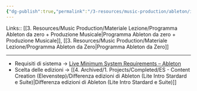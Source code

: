 ```yaml
---
{"dg-publish":true,"permalink":"/3-resources/music-production/ableton/info-e-acquisto-di-ableton/"}
---
```


Links:: [[3. Resources/Music Production/Materiale Lezione/Programma Ableton da zero + Produzione Musicale\|Programma Ableton da zero + Produzione Musicale]], [[3. Resources/Music Production/Materiale Lezione/Programma Ableton da Zero\|Programma Ableton da Zero]]

---

- Requisiti di sistema → [Live Minimum System Requirements – Ableton](https://help.ableton.com/hc/en-us/articles/115001663530-Live-Minimum-System-Requirements)
- Scelta delle edizioni → [[4. Archived/1. Projects/Completed/ES - Content Creation (Elevenstep)/Differenza edizioni di Ableton (Lite Intro Stardard e Suite)\|Differenza edizioni di Ableton (Lite Intro Stardard e Suite)]]

